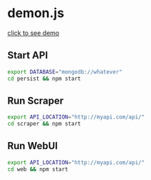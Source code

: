# demon.js

[click to see demo](https://jackkav.github.io/demon.js/)

## Start API
```bash
export DATABASE="mongodb://whatever"
cd persist && npm start
```

## Run Scraper
```bash
export API_LOCATION="http://myapi.com/api/"
cd scraper && npm start
```

## Run WebUI
```bash
export API_LOCATION="http://myapi.com/api/"
cd web && npm start
```
